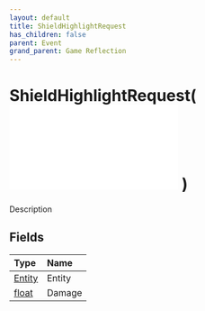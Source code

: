 ```yaml
---
layout: default
title: ShieldHighlightRequest
has_children: false
parent: Event
grand_parent: Game Reflection
---
```

# ShieldHighlightRequest( ![ EntityEventBase ](/game-reflection/events/entity_event_base.md) )
Description 

## Fields
| Type | Name |
|:-------------|:--------------|
| [Entity](/game-reflection/classes/entity.md) | Entity |
| [float](/game-reflection/components/float.md) | Damage |
